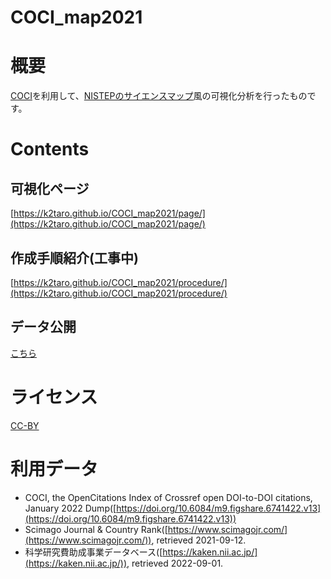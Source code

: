 # COCI_map2021  

# 概要
[COCI](https://opencitations.net/index/coci)を利用して、[NISTEPのサイエンスマップ](https://www.nistep.go.jp/research/science-and-technology-indicators-and-scientometrics/sciencemap)風の可視化分析を行ったものです。  

# Contents  
## 可視化ページ  
[https://k2taro.github.io/COCI_map2021/page/](https://k2taro.github.io/COCI_map2021/page/)

## 作成手順紹介(工事中)
[https://k2taro.github.io/COCI_map2021/procedure/](https://k2taro.github.io/COCI_map2021/procedure/)

## データ公開
[こちら](data)


# ライセンス
[CC-BY](https://creativecommons.org/licenses/by/4.0/deed.ja)

# 利用データ
- COCI, the OpenCitations Index of Crossref open DOI-to-DOI citations, January 2022 Dump([https://doi.org/10.6084/m9.figshare.6741422.v13](https://doi.org/10.6084/m9.figshare.6741422.v13))  
- Scimago Journal & Country Rank([https://www.scimagojr.com/](https://www.scimagojr.com/)), retrieved 2021-09-12.  
- 科学研究費助成事業データベース([https://kaken.nii.ac.jp/](https://kaken.nii.ac.jp/)), retrieved 2022-09-01.  
